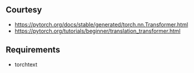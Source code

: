 ## Courtesy
- https://pytorch.org/docs/stable/generated/torch.nn.Transformer.html
- https://pytorch.org/tutorials/beginner/translation_transformer.html

## Requirements
- torchtext 
